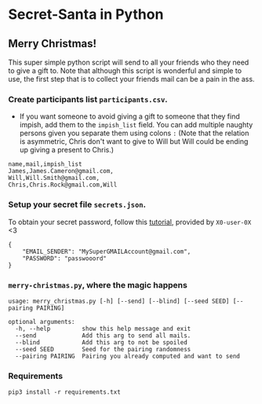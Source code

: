 # Secret-Santa in Python

## Merry Christmas!

This super simple python script will send to all your friends who they need to give a gift to. Note that although this script is wonderful and simple to use, the first step that is to collect your friends mail can be a pain in the ass.

### Create participants list `participants.csv`.
-  If you want someone to avoid giving a gift to someone that they find impish, add them to the `impish_list` field. You can add multiple naughty persons given you separate them using colons `:` (Note that the relation is asymmetric, Chris don't want to give to Will but Will could be ending up giving a present to Chris.)

```
name,mail,impish_list
James,James.Cameron@gmail.com,
Will,Will.Smith@gmail.com,
Chris,Chris.Rock@gmail.com,Will
```

### Setup your secret file `secrets.json`. 
To obtain your secret password, follow this [tutorial](https://stackoverflow.com/questions/72478573/how-to-send-an-email-using-python-after-googles-policy-update-on-not-allowing-j), provided by `X0-user-0X` <3

```
{
    "EMAIL_SENDER": "MySuperGMAILAccount@gmail.com",
    "PASSWORD": "passwooord"
}
```

### `merry-christmas.py`, where the magic happens
```
usage: merry_christmas.py [-h] [--send] [--blind] [--seed SEED] [--pairing PAIRING]

optional arguments:
  -h, --help         show this help message and exit
  --send             Add this arg to send all mails.
  --blind            Add this arg to not be spoiled
  --seed SEED        Seed for the pairing randomness
  --pairing PAIRING  Pairing you already computed and want to send
```

### Requirements
```
pip3 install -r requirements.txt
```